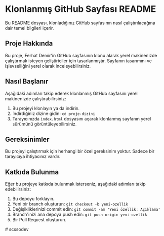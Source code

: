 <!DOCTYPE html>
<html lang="en">
<head>
<meta charset="UTF-8">
<meta name="viewport" content="width=device-width, initial-scale=1.0">
<title>scssodev README</title>
</head>
<body>

<h1>Klonlanmış GitHub Sayfası README</h1>

<p>Bu README dosyası, klonladığınız GitHub sayfasının nasıl çalıştırılacağına dair temel bilgileri içerir.</p>

<h2>Proje Hakkında</h2>

<p>Bu proje, Ferhat Demir'in GitHub sayfasının klonu alarak yerel makinenizde çalıştırmak isteyen geliştiriciler için tasarlanmıştır. Sayfanın tasarımını ve işlevselliğini yerel olarak inceleyebilirsiniz.</p>

<h2>Nasıl Başlanır</h2>

<p>Aşağıdaki adımları takip ederek klonlanmış GitHub sayfasını yerel makinenizde çalıştırabilirsiniz:</p>

<ol>
  <li>Bu projeyi klonlayın ya da indirin.</li>
  <li>İndirdiğiniz dizine gidin: <code>cd proje-dizini</code></li>
  <li>Tarayıcınızda <code>index.html</code> dosyasını açarak klonlanmış sayfanın yerel sürümünü görüntüleyebilirsiniz.</li>
</ol>

<h2>Gereksinimler</h2>

<p>Bu projeyi çalıştırmak için herhangi bir özel gereksinim yoktur. Sadece bir tarayıcıya ihtiyacınız vardır.</p>

<h2>Katkıda Bulunma</h2>

<p>Eğer bu projeye katkıda bulunmak isterseniz, aşağıdaki adımları takip edebilirsiniz:</p>

<ol>
  <li>Bu depoyu forklayın.</li>
  <li>Yeni bir branch oluşturun: <code>git checkout -b yeni-ozellik</code></li>
  <li>Değişikliklerinizi commit edin: <code>git commit -am 'Yeni özellik: Açıklama'</code></li>
  <li>Branch'inizi ana depoya push edin: <code>git push origin yeni-ozellik</code></li>
  <li>Bir Pull Request oluşturun.</li>
</ol># scssodev
